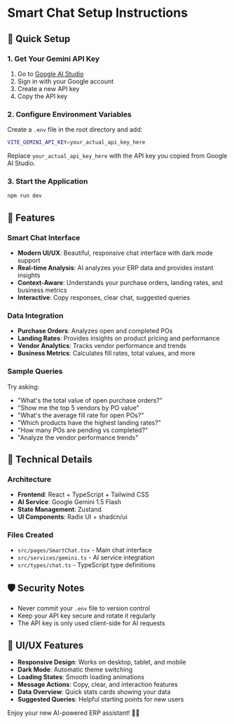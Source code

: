 # Smart Chat Setup Instructions

## 🚀 Quick Setup

### 1. Get Your Gemini API Key
1. Go to [Google AI Studio](https://makersuite.google.com/app/apikey)
2. Sign in with your Google account
3. Create a new API key
4. Copy the API key

### 2. Configure Environment Variables
Create a `.env` file in the root directory and add:

```bash
VITE_GEMINI_API_KEY=your_actual_api_key_here
```

Replace `your_actual_api_key_here` with the API key you copied from Google AI Studio.

### 3. Start the Application
```bash
npm run dev
```

## 🎯 Features

### Smart Chat Interface
- **Modern UI/UX**: Beautiful, responsive chat interface with dark mode support
- **Real-time Analysis**: AI analyzes your ERP data and provides instant insights
- **Context-Aware**: Understands your purchase orders, landing rates, and business metrics
- **Interactive**: Copy responses, clear chat, suggested queries

### Data Integration
- **Purchase Orders**: Analyzes open and completed POs
- **Landing Rates**: Provides insights on product pricing and performance
- **Vendor Analytics**: Tracks vendor performance and trends
- **Business Metrics**: Calculates fill rates, total values, and more

### Sample Queries
Try asking:
- "What's the total value of open purchase orders?"
- "Show me the top 5 vendors by PO value"
- "What's the average fill rate for open POs?"
- "Which products have the highest landing rates?"
- "How many POs are pending vs completed?"
- "Analyze the vendor performance trends"

## 🔧 Technical Details

### Architecture
- **Frontend**: React + TypeScript + Tailwind CSS
- **AI Service**: Google Gemini 1.5 Flash
- **State Management**: Zustand
- **UI Components**: Radix UI + shadcn/ui

### Files Created
- `src/pages/SmartChat.tsx` - Main chat interface
- `src/services/gemini.ts` - AI service integration
- `src/types/chat.ts` - TypeScript type definitions

## 🛡️ Security Notes
- Never commit your `.env` file to version control
- Keep your API key secure and rotate it regularly
- The API key is only used client-side for AI requests

## 🎨 UI/UX Features
- **Responsive Design**: Works on desktop, tablet, and mobile
- **Dark Mode**: Automatic theme switching
- **Loading States**: Smooth loading animations
- **Message Actions**: Copy, clear, and interaction features
- **Data Overview**: Quick stats cards showing your data
- **Suggested Queries**: Helpful starting points for new users

Enjoy your new AI-powered ERP assistant! 🤖✨
